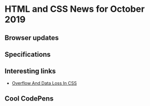 # HTML and CSS News for October 2019

## Browser updates

## Specifications


## Interesting links

- [Overflow And Data Loss In CSS](https://www.smashingmagazine.com/2019/09/overflow-data-loss-css/)

## Cool CodePens
